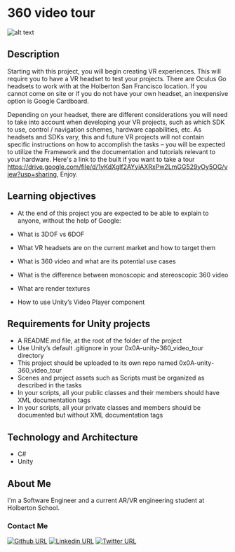 # 360 video tour
![alt text](https://holbertonintranet.s3.amazonaws.com/uploads/medias/2019/2/9da74aee019c17282907.gif?X-Amz-Algorithm=AWS4-HMAC-SHA256&X-Amz-Credential=AKIARDDGGGOU5BHMTQX4%2F20220201%2Fus-east-1%2Fs3%2Faws4_request&X-Amz-Date=20220201T133743Z&X-Amz-Expires=86400&X-Amz-SignedHeaders=host&X-Amz-Signature=be2da0a55607973fe8acc31e88a0b70e0400508cf35d05301c4a7730cf4469ec)

## Description

Starting with this project, you will begin creating VR experiences. This will require you to have a VR headset to test your projects. There are Oculus Go headsets to work with at the Holberton San Francisco location. If you cannot come on site or if you do not have your own headset, an inexpensive option is Google Cardboard.

Depending on your headset, there are different considerations you will need to take into account when developing your VR projects, such as which SDK to use, control / navigation schemes, hardware capabilities, etc. As headsets and SDKs vary, this and future VR projects will not contain specific instructions on how to accomplish the tasks – you will be expected to utilize the Framework and the documentation and tutorials relevant to your hardware.
Here's a link to the built if you want to take a tour https://drive.google.com/file/d/1yKdXglf2AYyiAXRxPw2LmGG529yOy5OG/view?usp=sharing, Enjoy.

## Learning objectives
* At the end of this project you are expected to be able to explain to anyone, without the help of Google:

* What is 3DOF vs 6DOF
* What VR headsets are on the current market and how to target them
* What is 360 video and what are its potential use cases
* What is the difference between monoscopic and stereoscopic 360 video
* What are render textures
* How to use Unity’s Video Player component

## Requirements for Unity projects
* A README.md file, at the root of the folder of the project
* Use Unity’s default .gitignore in your 0x0A-unity-360_video_tour directory
* This project should be uploaded to its own repo named 0x0A-unity-360_video_tour
* Scenes and project assets such as Scripts must be organized as described in the tasks
* In your scripts, all your public classes and their members should have XML documentation tags
* In your scripts, all your private classes and members should be documented but without XML documentation tags

## Technology and Architecture
* C#
* Unity

## About Me
I'm a Software Engineer and a current AR/VR engineering student at Holberton School.

### Contact Me
[![Github URL](https://img.shields.io/badge/GitHub-100000?style=for-the-badge&logo=github&logoColor=white)](https://github.com/JennyHadir/)
[![Linkedin URL](https://img.shields.io/badge/LinkedIn-blue?logo=linkedin&logoColor=white)](https://www.linkedin.com/in/hadir-jenni-9813791b6/)
[![Twitter URL](https://img.shields.io/badge/Twitter-1DA1F2?style=for-the-badge&logo=twitter&logoColor=white)](https://twitter.com/HadirJenni)